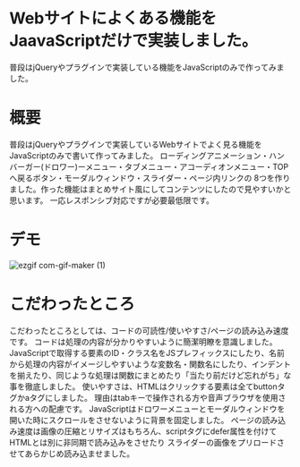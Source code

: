 # Webサイトによくある機能をJaavaScriptだけで実装しました。

普段はjQueryやプラグインで実装している機能をJavaScriptのみで作ってみました。

# 概要

普段はjQueryやプラグインで実装しているWebサイトでよく見る機能をJavaScriptのみで書いて作ってみました。
ローディングアニメーション・ハンバーガー(ドロワー)ーメニュー・タブメニュー・アコーディオンメニュー・TOP へ戻るボタン・モーダルウィンドウ・スライダー・ページ内リンクの
8つを作りました。作った機能はまとめサイト風にしてコンテンツにしたので見やすいかと思います。
一応レスポンシブ対応ですが必要最低限です。

# デモ

![ezgif com-gif-maker (1)](https://user-images.githubusercontent.com/70193248/114041922-ee5a4180-98bf-11eb-8d32-2d8542cca179.gif)

# こだわったところ

こだわったところとしては、コードの可読性/使いやすさ/ページの読み込み速度です。
コードは処理の内容が分かりやすいように簡潔明瞭を意識しました。
JavaScriptで取得する要素のID・クラス名をJSプレフィックスにしたり、名前から処理の内容がイメージしやすいような変数名・関数名にしたり、インデントを揃えたり、同じような処理は関数にまとめたり「当たり前だけど忘れがち」な事を徹底しました。
使いやすさは、HTMLはクリックする要素は全てbuttonタグかaタグにしました。
理由はtabキーで操作される方や音声ブラウザを使用される方への配慮です。
JavaScriptはドロワーメニューとモーダルウィンドウを開いた時にスクロールをさせないように背景を固定しました。
ページの読み込み速度は画像の圧縮とリサイズはもちろん、scriptタグにdefer属性を付けてHTMLとは別に非同期で読み込みをさせたり
スライダーの画像をプリロードさせてあらかじめ読み込ませました。